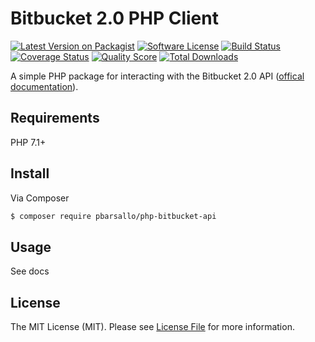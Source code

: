 # Bitbucket 2.0 PHP Client

[![Latest Version on Packagist][ico-version]][link-packagist]
[![Software License][ico-license]](LICENSE.md)
[![Build Status][ico-travis]][link-travis]
[![Coverage Status][ico-scrutinizer]][link-scrutinizer]
[![Quality Score][ico-code-quality]][link-code-quality]
[![Total Downloads][ico-downloads]][link-downloads]

A simple PHP package for interacting with the Bitbucket 2.0 API ([offical documentation](https://developer.atlassian.com/bitbucket/api/2/reference/)).

## Requirements

PHP 7.1+

## Install

Via Composer

``` bash
$ composer require pbarsallo/php-bitbucket-api
```

## Usage

See docs

## License

The MIT License (MIT). Please see [License File](LICENSE.md) for more information.

[ico-version]: https://img.shields.io/packagist/v/pbarsallo/php-bitbucket-api.svg?style=flat-square
[ico-license]: https://img.shields.io/badge/license-MIT-brightgreen.svg?style=flat-square
[ico-travis]: https://img.shields.io/travis/pbarsallo/php-bitbucket-api/master.svg?style=flat-square
[ico-scrutinizer]: https://img.shields.io/scrutinizer/coverage/g/pbarsallo/php-bitbucket-api.svg?style=flat-square
[ico-code-quality]: https://img.shields.io/scrutinizer/g/pbarsallo/php-bitbucket-api.svg?style=flat-square
[ico-downloads]: https://img.shields.io/packagist/dt/pbarsallo/php-bitbucket-api.svg?style=flat-square

[link-packagist]: https://packagist.org/packages/pbarsallo/php-bitbucket-api
[link-travis]: https://travis-ci.org/pbarsallo/php-bitbucket-api
[link-scrutinizer]: https://scrutinizer-ci.com/g/pbarsallo/php-bitbucket-api/code-structure
[link-code-quality]: https://scrutinizer-ci.com/g/pbarsallo/php-bitbucket-api
[link-downloads]: https://packagist.org/packages/pbarsallo/php-bitbucket-api
[link-author]: https://github.com/pbarsallo
[link-contributors]: ../../contributors

